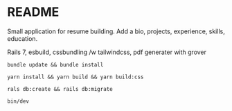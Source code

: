 # README

Small application for resume building. Add a bio, projects, experience, skills, education.

Rails 7, esbuild, cssbundling /w tailwindcss, pdf generater with grover

`bundle update && bundle install`

`yarn install && yarn build && yarn build:css`

`rals db:create && rails db:migrate`

`bin/dev`

